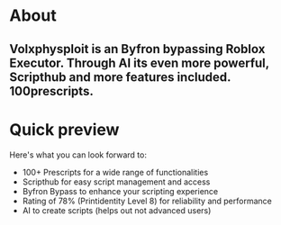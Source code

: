 # About

## Volxphysploit is an Byfron bypassing Roblox Executor. Through AI its even more powerful, Scripthub and more features included. 100prescripts.



# Quick preview

Here's what you can look forward to:

- 100+ Prescripts for a wide range of functionalities
- Scripthub for easy script management and access
- Byfron Bypass to enhance your scripting experience
- Rating of 78% (Printidentity Level 8) for reliability and performance
- AI to create scripts (helps out not advanced users)
